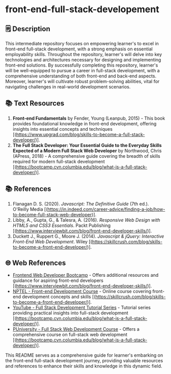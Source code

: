 # front-end-full-stack-developement
## 🗒️ Description

This intermediate repository focuses on empowering learner's to excel in front-end full-stack development, with a strong emphasis on essential employability skills. Throughout the repository, learner's will delve into key technologies and architectures necessary for designing and implementing front-end solutions. By successfully completing this repository, learner's will be well-equipped to pursue a career in full-stack development, with a comprehensive understanding of both front-end and back-end aspects. Moreover, learner's will cultivate robust problem-solving abilities, vital for navigating challenges in real-world development scenarios.

## 📚 Text Resources
1. **Front-end Fundamentals** by Fender, Young (Leanpub, 2015) - This book provides foundational knowledge in front-end development, offering insights into essential concepts and techniques [(https://www.upgrad.com/blog/skills-to-become-a-full-stack-developer/)].
2. **The Full Stack Developer: Your Essential Guide to the Everyday Skills Expected of a Modern Full Stack Web Developer** by Northwood, Chris (APress, 2018) - A comprehensive guide covering the breadth of skills required for modern full-stack development [(https://bootcamp.cvn.columbia.edu/blog/what-is-a-full-stack-developer/)].

## 📚 References
1. Flanagan D. S. (2020). *Javascript: The Definitive Guide* (7th ed.). O'Reilly Media [(https://in.indeed.com/career-advice/finding-a-job/how-to-become-full-stack-web-developer)].
2. Libby, A., Gupta, G., & Talesra, A. (2016). *Responsive Web Design with HTML5 and CSS3 Essentials*. Packt Publishing [(https://www.interviewbit.com/blog/front-end-developer-skills/)].
3. Duckett J., Ruppert G., Moore J. (2014). *Javascript & jQuery: Interactive Front-End Web Development*. Wiley [(https://skillcrush.com/blog/skills-to-become-a-front-end-developer/)].

## 🌐 Web References
- [Frontend Web Developer Bootcamp](https://www.freecodecamp.org/news/frontend-web-developer-bootcamp/) - Offers additional resources and guidance for aspiring front-end developers [(https://www.interviewbit.com/blog/front-end-developer-skills/)].
- [NPTEL - Front-end Development Course](https://nptel.ac.in/courses/106102064) - Online course covering front-end development concepts and skills [(https://skillcrush.com/blog/skills-to-become-a-front-end-developer/)].
- [YouTube - Full Stack Development Tutorial Series](https://www.youtube.com/watch?v=JGNTYXkVCVY&list=PLd3UqWTnYXOkTSBCBNyyhxo_jxlY_uTWA&index=2) - Tutorial series providing practical insights into full-stack development [(https://bootcamp.cvn.columbia.edu/blog/what-is-a-full-stack-developer/)].
- [PUniversity - Full Stack Web Development Course](https://puniversity.informaticsglobal.com:2229/login.aspx?direct=true&db=nlebk&AN=2233842&site=ehost-live) - Offers a comprehensive course on full-stack web development [(https://bootcamp.cvn.columbia.edu/blog/what-is-a-full-stack-developer/)].

This README serves as a comprehensive guide for learner's embarking on the front-end full-stack development journey, providing valuable resources and references to enhance their skills and knowledge in this dynamic field.
